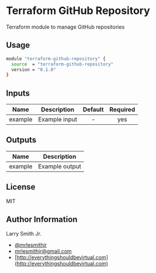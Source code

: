 # Terraform GitHub Repository

Terraform module to manage GitHub repositories

## Usage

```bash
module "terraform-github-repository" {
  source  = "terraform-github-repository"
  version = "0.1.0"
}
```

## Inputs

| Name    | Description   | Default | Required |
| ------- | ------------- | :-----: | :------: |
| example | Example input |    -    |   yes    |

## Outputs

| Name    | Description    |
| ------- | -------------- |
| example | Example output |

## License

MIT

## Author Information

Larry Smith Jr.

- [@mrlesmithjr](https://twitter.com/mrlesmithjr)
- [mrlesmithjr@gmail.com](mailto:mrlesmithjr@gmail.com)
- [http://everythingshouldbevirtual.com](http://everythingshouldbevirtual.com)
